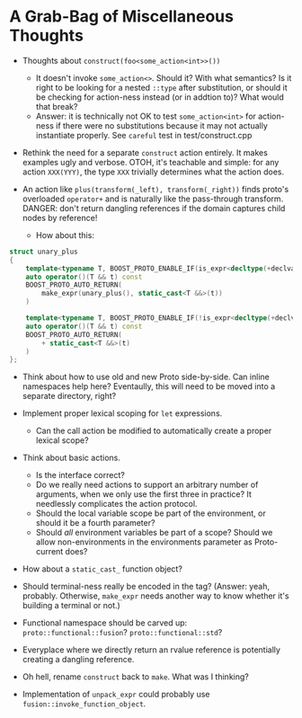 A Grab-Bag of Miscellaneous Thoughts
====================================

* Thoughts about `construct(foo<some_action<int>>())`
    + It doesn't invoke `some_action<>`. Should it? With what semantics? Is it right to be looking
      for a nested `::type` after substitution, or should it be checking for action-ness instead
      (or in addtion to)? What would that break?
    + Answer: it is technically not OK to test `some_action<int>` for action-ness if there were
      no substitutions because it may not actually instantiate properly. See `careful` test in
      test/construct.cpp

* Rethink the need for a separate `construct` action entirely. It makes examples ugly and verbose.
  OTOH, it's teachable and simple: for any action `XXX(YYY)`, the type `XXX` trivially determines
  what the action does.

* An action like `plus(transform(_left), transform(_right))` finds proto's overloaded `operator+` 
  and is naturally like the pass-through transform. DANGER: don't return dangling references
  if the domain captures child nodes by reference!
    - How about this:

```cpp
struct unary_plus
{
    template<typename T, BOOST_PROTO_ENABLE_IF(is_expr<decltype(+declval<T>())>::value)>
    auto operator()(T && t) const
    BOOST_PROTO_AUTO_RETURN(
        make_expr(unary_plus(), static_cast<T &&>(t))
    )            

    template<typename T, BOOST_PROTO_ENABLE_IF(!is_expr<decltype(+declval<T>())>::value)>
    auto operator()(T && t) const
    BOOST_PROTO_AUTO_RETURN(
        + static_cast<T &&>(t)
    )
};
```

* Think about how to use old and new Proto side-by-side. Can inline namespaces help here?
  Eventaully, this will need to be moved into a separate directory, right?

* Implement proper lexical scoping for `let` expressions.
    + Can the call action be modified to automatically create a proper lexical scope?

* Think about basic actions.
    + Is the interface correct?
    + Do we really need actions to support an arbitrary number of arguments, when we only use
      the first three in practice? It needlessly complicates the action protocol.
    + Should the local variable scope be part of the environment, or should it be a
      fourth parameter?
    + Should *all* environment variables be part of a scope? Should we allow
      non-environments in the environments parameter as Proto-current does?

* How about a `static_cast_` function object?

* Should terminal-ness really be encoded in the tag? (Answer: yeah, probably. Otherwise, `make_expr`
  needs another way to know whether it's building a terminal or not.)

* Functional namespace should be carved up: `proto::functional::fusion`? `proto::functional::std`?

* Everyplace where we directly return an rvalue reference is potentially creating a dangling
  reference.

* Oh hell, rename `construct` back to `make`. What was I thinking?

* Implementation of `unpack_expr` could probably use `fusion::invoke_function_object`.
